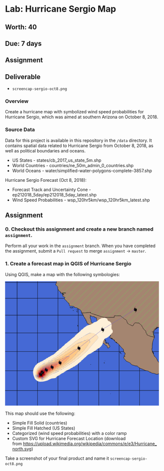 # Lab: Hurricane Sergio Map
## Worth: 40
## Due: 7 days
## Assignment

## Deliverable
- `screencap-sergio-oct8.png`

### Overview
Create a hurricane map with symbolized wind speed probabilities for Hurricane Sergio, which was aimed at southern Arizona on October 8, 2018.

### Source Data
Data for this project is available in this repository in the `/data` directory. It contains spatial data related to Hurricane Sergio from October 8, 2018, as well as political boundaries and oceans.

- US States - states/cb_2017_us_state_5m.shp
- World Countries - countries/ne_50m_admin_0_countries.shp
- World Oceans - water/simplified-water-polygons-complete-3857.shp

Hurricane Sergio Forecast (Oct 8, 2018):

- Forecast Track and Uncertainty Cone - ep212018_5day/ep212018_5day_latest.shp
- Wind Speed Probabilities - wsp_120hr5km/wsp_120hr5km_latest.shp

## Assignment


### 0. Checkout this assignment and create a new branch named `assignment`.
Perform all your work in the `assignment` branch. When you have completed the assignment, submit a `Pull request` to merge `assignment` -> `master`.

### 1. Create a forecast map in QGIS of Hurricane Sergio
Using QGIS, make a map with the following symbologies:

![Figure 1](hurricane_sergio_map.png)

This map should use the following:

- Simple Fill Solid (countries)
- Simple Fill Hatched (US States)
- Categorized (wind speed probabilities) with a color ramp
- Custom SVG for Hurricane Forecast Location (download from https://upload.wikimedia.org/wikipedia/commons/e/e3/Hurricane_north.svg)

Take a screenshot of your final product and name it `screencap-sergio-oct8.png`
